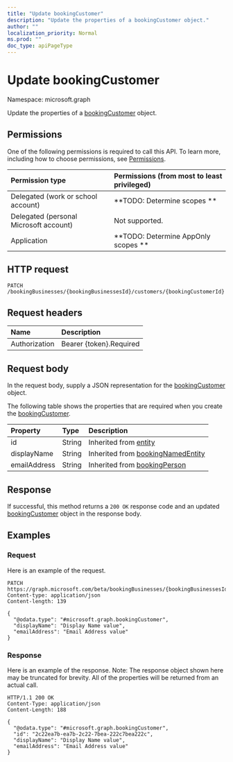 ```yaml
---
title: "Update bookingCustomer"
description: "Update the properties of a bookingCustomer object."
author: ""
localization_priority: Normal
ms.prod: ""
doc_type: apiPageType
---
```


# Update bookingCustomer

Namespace: microsoft.graph

Update the properties of a [bookingCustomer](../resources/bookingcustomer.md) object.

## Permissions
One of the following permissions is required to call this API. To learn more, including how to choose permissions, see [Permissions](/concepts/permissions-reference.md).

|Permission type|Permissions (from most to least privileged)|
|:---|:---|
|Delegated (work or school account)|**TODO: Determine scopes **|
|Delegated (personal Microsoft account)|Not supported.|
|Application|**TODO: Determine AppOnly scopes **|

## HTTP request
<!-- {
  "blockType": "ignored"
}
-->
``` http
PATCH /bookingBusinesses/{bookingBusinessesId}/customers/{bookingCustomerId}
```

## Request headers
|Name|Description|
|:---|:---|
|Authorization|Bearer {token}.Required|

## Request body
In the request body, supply a JSON representation for the [bookingCustomer](../resources/bookingcustomer.md) object.

The following table shows the properties that are required when you create the [bookingCustomer](../resources/bookingcustomer.md).

|Property|Type|Description|
|:---|:---|:---|
|id|String| Inherited from [entity](../resources/entity.md)|
|displayName|String| Inherited from [bookingNamedEntity](../resources/bookingnamedentity.md)|
|emailAddress|String| Inherited from [bookingPerson](../resources/bookingperson.md)|



## Response
If successful, this method returns a `200 OK` response code and an updated [bookingCustomer](../resources/bookingcustomer.md) object in the response body.

## Examples

### Request
Here is an example of the request.
<!-- {
  "blockType": "request",
  "name": "update_bookingcustomer"
}
-->
``` http
PATCH https://graph.microsoft.com/beta/bookingBusinesses/{bookingBusinessesId}/customers/{bookingCustomerId}
Content-type: application/json
Content-length: 139

{
  "@odata.type": "#microsoft.graph.bookingCustomer",
  "displayName": "Display Name value",
  "emailAddress": "Email Address value"
}
```

### Response
Here is an example of the response. Note: The response object shown here may be truncated for brevity. All of the properties will be returned from an actual call.
<!-- {
  "blockType": "response",
  "truncated": true
}
-->
``` http
HTTP/1.1 200 OK
Content-Type: application/json
Content-Length: 188

{
  "@odata.type": "#microsoft.graph.bookingCustomer",
  "id": "2c22ea7b-ea7b-2c22-7bea-222c7bea222c",
  "displayName": "Display Name value",
  "emailAddress": "Email Address value"
}
```

